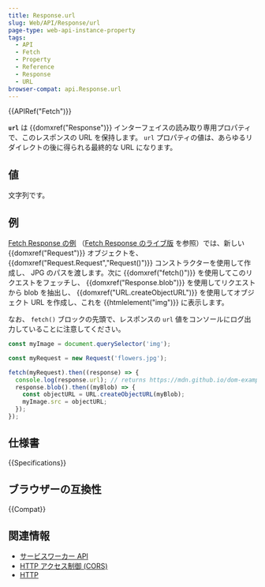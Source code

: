 ```yaml
---
title: Response.url
slug: Web/API/Response/url
page-type: web-api-instance-property
tags:
  - API
  - Fetch
  - Property
  - Reference
  - Response
  - URL
browser-compat: api.Response.url
---
```


{{APIRef("Fetch")}}

**`url`** は {{domxref("Response")}} インターフェイスの読み取り専用プロパティで、このレスポンスの URL を保持します。
`url` プロパティの値は、あらゆるリダイレクトの後に得られる最終的な URL になります。

## 値

文字列です。

## 例

[Fetch Response の例](https://github.com/mdn/dom-examples/tree/main/fetch/fetch-response) （[Fetch Response のライブ版](https://mdn.github.io/dom-examples/fetch/fetch-response/) を参照）では、新しい {{domxref("Request")}} オブジェクトを、 {{domxref("Request.Request","Request()")}} コンストラクターを使用して作成し、 JPG のパスを渡します。次に {{domxref("fetch()")}} を使用してこのリクエストをフェッチし、 {{domxref("Response.blob")}} を使用してリクエストから blob を抽出し、 {{domxref("URL.createObjectURL")}} を使用してオブジェクト URL を作成し、これを {{htmlelement("img")}} に表示します。

なお、 `fetch()` ブロックの先頭で、レスポンスの `url` 値をコンソールにログ出力していることに注意してください。

```js
const myImage = document.querySelector('img');

const myRequest = new Request('flowers.jpg');

fetch(myRequest).then((response) => {
  console.log(response.url); // returns https://mdn.github.io/dom-examples/fetch/fetch-response/flowers.jpg
  response.blob().then((myBlob) => {
    const objectURL = URL.createObjectURL(myBlob);
    myImage.src = objectURL;
  });
});
```

## 仕様書

{{Specifications}}

## ブラウザーの互換性

{{Compat}}

## 関連情報

- [サービスワーカー API](/ja/docs/Web/API/Service_Worker_API)
- [HTTP アクセス制御 (CORS)](/ja/docs/Web/HTTP/CORS)
- [HTTP](/ja/docs/Web/HTTP)
